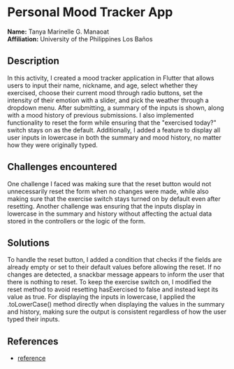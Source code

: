 # Personal Mood Tracker App

**Name:** Tanya Marinelle G. Manaoat <br/>
**Affiliation:** University of the Philippines Los Baños

## Description

In this activity, I created a mood tracker application in Flutter that allows users to input their name, nickname, and age, select whether they exercised, choose their current mood through radio buttons, set the intensity of their emotion with a slider, and pick the weather through a dropdown menu. After submitting, a summary of the inputs is shown, along with a mood history of previous submissions. I also implemented functionality to reset the form while ensuring that the "exercised today?" switch stays on as the default. Additionally, I added a feature to display all user inputs in lowercase in both the summary and mood history, no matter how they were originally typed.

## Challenges encountered

One challenge I faced was making sure that the reset button would not unnecessarily reset the form when no changes were made, while also making sure that the exercise switch stays turned on by default even after resetting. Another challenge was ensuring that the inputs display in lowercase in the summary and history without affecting the actual data stored in the controllers or the logic of the form.

## Solutions

To handle the reset button, I added a condition that checks if the fields are already empty or set to their default values before allowing the reset. If no changes are detected, a snackbar message appears to inform the user that there is nothing to reset. To keep the exercise switch on, I modified the reset method to avoid resetting hasExercised to false and instead kept its value as true. For displaying the inputs in lowercase, I applied the .toLowerCase() method directly when displaying the values in the summary and history, making sure the output is consistent regardless of how the user typed their inputs.

## References

- [reference](https://api.flutter.dev/flutter/dart-core/RegExp-class.html)
